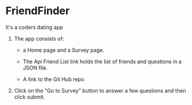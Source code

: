 # FriendFinder

It's a coders dating app

1. The app consists of:

    * a Home page and a Survey page.

    * The Api Friend List link holds the list of friends and questions in a JSON file.

    * A link to the Git Hub repo

2. Click on the "Go to Survey" button to answer a few questions and then click submit.